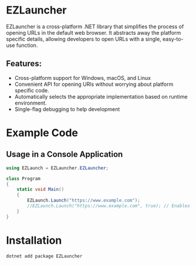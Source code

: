 # EZLauncher
EZLauncher is a cross-platform .NET library that simplifies the process of opening URLs in the default web browser. It abstracts away the platform specific details, allowing developers to open URLs with a single, easy-to-use function.

## Features:
* Cross-platform support for Windows, macOS, and Linux
* Convenient API for opening URls without worrying about platform specific code.
* Automatically selects the appropriate implementation based on runtime environment.
* Single-flag debugging to help development

# Example Code

## Usage in a Console Application

```csharp
using EZLaunch = EZLauncher.EZLauncher;

class Program
{
    static void Main()
    {
        EZLaunch.Launch("https://www.example.com");
        //EZLaunch.Launch("https://www.example.com", true); // Enables debugging
    }
}
```

# Installation

```bash 
dotnet add package EZLauncher
```